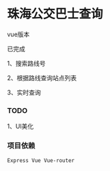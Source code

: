 # 珠海公交巴士查询
vue版本

已完成

1、搜索路线号

2、根据路线查询站点列表

3、实时查询

### TODO  
1、UI美化

### 项目依赖

	Express Vue Vue-router

